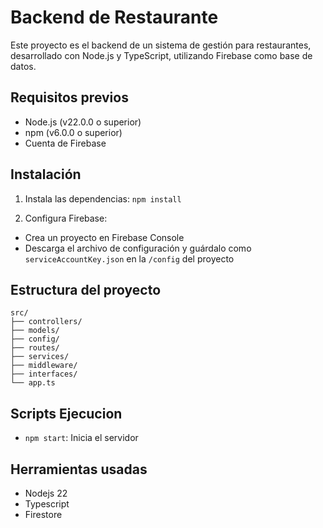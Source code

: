 # Backend de Restaurante

Este proyecto es el backend de un sistema de gestión para restaurantes, desarrollado con Node.js y TypeScript, utilizando Firebase como base de datos.

## Requisitos previos

- Node.js (v22.0.0 o superior)
- npm (v6.0.0 o superior)
- Cuenta de Firebase

## Instalación

1. Instala las dependencias:
    `npm install`

2. Configura Firebase:
- Crea un proyecto en Firebase Console
- Descarga el archivo de configuración y guárdalo como `serviceAccountKey.json` en la `/config` del proyecto


## Estructura del proyecto

```
src/
├── controllers/
├── models/
├── config/
├── routes/
├── services/
├── middleware/
├── interfaces/
└── app.ts
```
## Scripts Ejecucion

- `npm start`: Inicia el servidor


## Herramientas usadas

- Nodejs 22
- Typescript
- Firestore


